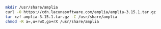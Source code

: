 ﻿```sh
mkdir /usr/share/amplia
curl -O https://cdn.lacunasoftware.com/amplia/amplia-3.15.1.tar.gz
tar xzf amplia-3.15.1.tar.gz -C /usr/share/amplia
chmod -R a=,u+rwX,go+rX /usr/share/amplia
```
